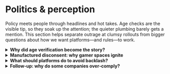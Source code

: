 # Politics & perception

Policy meets people through headlines and hot takes. Age checks are the visible tip, so they soak up the attention; the quieter plumbing barely gets a mention. This section helps separate outrage at clumsy rollouts from bigger questions about how we want platforms—and rules—to work.

<details>
<summary><strong>Why did age verification become the story?</strong></summary>
It’s visible and deadline‑driven: ordinary adults meet it at point‑of‑use. The harder work (risk assessments, safer defaults, audits) happens out of sight. Media and creators naturally amplify what people can feel right now (see Ofcom’s phased [roadmap](https://www.ofcom.org.uk/online-safety/illegal-and-harmful-content/roadmap-to-regulation)).

Coverage through mid‑2025 and beyond focused on Reddit’s selfie‑based rollout and Steam’s credit‑card approach, which sparked strong reactions across gaming and creator spaces. See, for instance, the BBC on Reddit’s UK rollout ([BBC News](https://www.bbc.com/news/articles/cj4ep1znk4zo)) and developer press on Steam’s card‑on‑file design ([Game Developer](https://www.gamedeveloper.com/business/you-now-need-a-credit-card-to-access-mature-content-on-steam-in-the-uk)).

- What people see: age checks at login or when opening adult areas.
- What they don’t see: risk assessments, safer defaults for teens, audits and reporting.
- Why it spreads: media and creators focus on visible changes that affect everyday use.
- Examples shaping the narrative: Reddit’s selfie+ID fallback; Steam’s card‑on‑file design.
</details>

<details>
<summary><strong>Manufactured disconsent: why gamer spaces ignite</strong></summary>
Frustration with clumsy implementations is real. Some actors redirect that into rejecting governance itself (“all rules are tyranny”). Gaming communities have long had the tools for fast mobilisation (raids, brigades, review‑bombs). That makes them fertile ground for turning “bad design choice” into “law is illegitimate.” Our sourced notes trace this pattern through earlier cycles (e.g., Gamergate coordination) and show how platform choices can fuel it.

Polling in 2025 suggests broad support for protecting kids alongside scepticism about effectiveness. For example, a July 2025 YouGov poll reported high support for age verification but doubts about outcomes, and an August 2025 Ipsos study found many Britons back checks while questioning how well they work. Linking to such polls helps explain why public sentiment can be pro‑safety yet critical of clunky designs. ([YouGov poll results](https://yougov.co.uk/topics/society/survey-results/daily/2025/07/24/8b234/3), [Ipsos—Adults and age checks](https://www.ipsos.com/en-uk/britons-back-online-safety-acts-age-checks-are-sceptical-effectiveness-and-unwilling-share-id)).

- Real friction: blunt designs (e.g., card‑only gates) annoy people and exclude some users.
- Amplification: organised groups can turn design anger into “the law is the problem.”
- Fast spread: gaming spaces are built for mobilisation (raids, brigades, review‑bombs).
- Public mood: support for protecting kids sits alongside doubts about real‑world results (YouGov; Ipsos).
</details>

<details>
<summary><strong>What should platforms do to avoid backlash?</strong></summary>
Design for privacy first (deletion, non‑ID options), give a choice of methods, explain plainly, and provide fast appeals. Don’t shift the burden onto users. People will still grumble, but the temperature drops when the friction feels respectful and optional (mirroring Ofcom’s outcomes‑not‑one‑tool approach in the [children’s codes](https://www.ofcom.org.uk/online-safety/illegal-and-harmful-content/statement-protecting-children-from-harms-online)).

- Lead with privacy: delete images; avoid ID when not necessary.
- Offer routes: face, ID+live, bank, PASS—let users pick.
- Explain in‑product: simple language; no mystery steps.
- Fix mistakes quickly: retries and appeals that actually work.
</details>

<details>
<summary><strong>Follow‑up: why do some companies over‑comply?</strong></summary>
Incentives: legal uncertainty, fear of large fines, and tight timelines push legal teams toward blunt, audit‑friendly choices. A single gate (e.g., “card on file”) is easier to evidence than nuanced, targeted design. But it’s also more exclusionary and angers users—ironically fuelling the backlash. Ofcom’s approach leaves room for layered, privacy‑preserving methods; companies should use that room.

- Uncertainty + big penalties → “easy to prove” designs.
- Single, blunt gates are simple to audit but frustrate users and exclude some people.
- Better path: layered, privacy‑preserving methods that still pass audits.
- Regulator stance: Ofcom’s framework allows layered methods—use that space.
</details>

